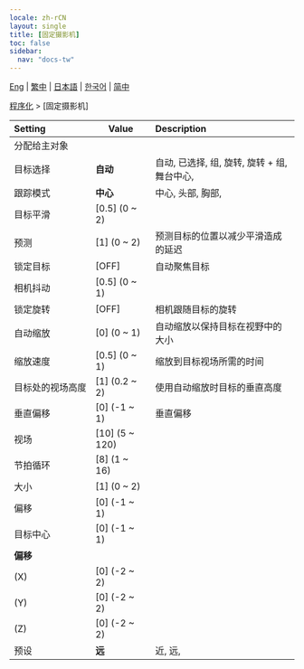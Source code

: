 ```yaml
---
locale: zh-rCN
layout: single
title: [固定摄影机]
toc: false
sidebar:
  nav: "docs-tw"
---
```

[Eng](/dancexr/menu/2025.4/motion/fixed_camera) | [繁中](/tw/dancexr/menu/2025.4/motion/fixed_camera) | [日本語](/jp/dancexr/menu/2025.4/motion/fixed_camera) | [한국어](/kr/dancexr/menu/2025.4/motion/fixed_camera) | [简中](/zh/dancexr/menu/2025.4/motion/fixed_camera)

[程序化](../menu#程序化) > [固定摄影机]



| Setting | Value | Description |
| :--- | --- | :--- |
|<nobr>分配给主对象</nobr>|| 
|<nobr>目标选择</nobr>| **自动** | 自动, 已选择, 组, 旋转, 旋转 + 组, 舞台中心,  |
|<nobr>跟踪模式</nobr>| **中心** | 中心, 头部, 胸部,  |
|<nobr>目标平滑</nobr>| [0.5] (0 ~ 2) | 
|<nobr>预测</nobr>| [1] (0 ~ 2) | 预测目标的位置以减少平滑造成的延迟
|<nobr>锁定目标</nobr>| [OFF] | 自动聚焦目标
|<nobr>相机抖动</nobr>| [0.5] (0 ~ 1) | 
|<nobr>锁定旋转</nobr>| [OFF] | 相机跟随目标的旋转
|<nobr>自动缩放</nobr>| [0] (0 ~ 1) | 自动缩放以保持目标在视野中的大小
|<nobr>缩放速度</nobr>| [0.5] (0 ~ 1) | 缩放到目标视场所需的时间
|<nobr>目标处的视场高度</nobr>| [1] (0.2 ~ 2) | 使用自动缩放时目标的垂直高度
|<nobr>垂直偏移</nobr>| [0] (-1 ~ 1) | 垂直偏移
|<nobr>视场</nobr>| [10] (5 ~ 120) | 
|<nobr>节拍循环</nobr>| [8] (1 ~ 16) | 
|<nobr>大小</nobr>| [1] (0 ~ 2) | 
|<nobr>偏移</nobr>| [0] (-1 ~ 1) | 
|<nobr>目标中心</nobr>| [0] (-1 ~ 1) | 
|<nobr><b>偏移</b></nobr>|| 
|<nobr>(X)</nobr>| [0] (-2 ~ 2) | 
|<nobr>(Y)</nobr>| [0] (-2 ~ 2) | 
|<nobr>(Z)</nobr>| [0] (-2 ~ 2) | 
|<nobr>预设</nobr>| **远** | 近, 远,  |
